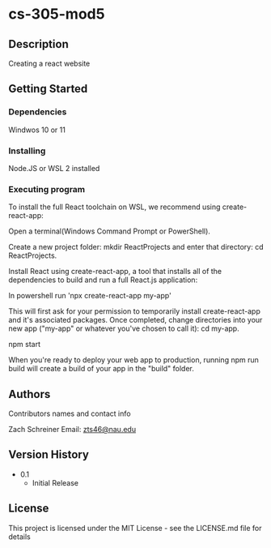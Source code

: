 # cs-305-mod5

## Description

Creating a react website 

## Getting Started

### Dependencies

Windwos 10 or 11

### Installing

Node.JS or WSL 2 installed 

### Executing program


To install the full React toolchain on WSL, we recommend using create-react-app:

Open a terminal(Windows Command Prompt or PowerShell).

Create a new project folder: mkdir ReactProjects and enter that directory: cd ReactProjects.

Install React using create-react-app, a tool that installs all of the dependencies to build and run a full React.js application:

In powershell run 'npx create-react-app my-app'

This will first ask for your permission to temporarily install create-react-app and it's associated packages. Once completed, change directories into your new app ("my-app" or whatever you've chosen to call it): cd my-app.

npm start

When you're ready to deploy your web app to production, running npm run build will create a build of your app in the "build" folder.

## Authors

Contributors names and contact info

Zach Schreiner 
Email: zts46@nau.edu

## Version History

* 0.1
    * Initial Release

## License

This project is licensed under the MIT License - see the LICENSE.md file for details
